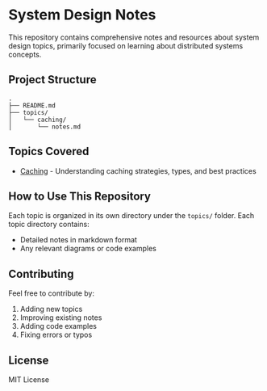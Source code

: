 # System Design Notes

This repository contains comprehensive notes and resources about system design topics, primarily focused on learning about distributed systems concepts.

## Project Structure

```
.
├── README.md
├── topics/
│   └── caching/
│       └── notes.md
```

## Topics Covered

- [Caching](./topics/caching/notes.md) - Understanding caching strategies, types, and best practices

## How to Use This Repository

Each topic is organized in its own directory under the `topics/` folder. Each topic directory contains:

- Detailed notes in markdown format
- Any relevant diagrams or code examples

## Contributing

Feel free to contribute by:

1. Adding new topics
2. Improving existing notes
3. Adding code examples
4. Fixing errors or typos

## License

MIT License
